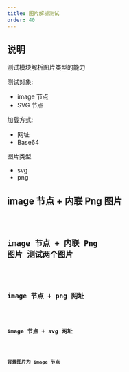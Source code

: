 ```yaml
---
title: 图片解析测试
order: 40
---
```


## 说明

测试模块解析图片类型的能力

测试对象:

- image 节点
- SVG 节点

加载方式:

- 网址
- Base64

图片类型

- svg
- png

## image 节点 + 内联 Png 图片

<code src="./demos/InlineImage.tsx" />

## image 节点 + 内联 Png 图片 测试两个图片

<code src="./demos/TwoInlineImage.tsx" />

## image 节点 + png 网址

<code src="./demos/PngImage.tsx" />

## image 节点 + svg 网址

<code src="./demos/SvgImage.tsx" />

## 背景图片为 image 节点

<code src="./demos/BackgroundImage.tsx" />

